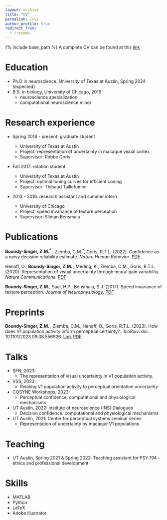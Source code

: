 ```yaml
---
layout: archive
title: "CV"
permalink: /cv/
author_profile: true
redirect_from:
  - /resume
---
```


{% include base_path %}
A complete CV can be found at this [link](http://zoebsinger.github.io/files/ZBS_CV_03132022.pdf)

Education
======
* Ph.D in neuroscience, University of Texas at Austin, Spring 2024 (expected)
* B.S. in biology, University of Chicago, 2016
  * neuroscience specialization
  * computational neuroscience minor

Research experience
======
* Spring 2018 - present: graduate student
  * University of Texas at Austin
  * Project: representation of uncertainty in macaque visual cortex
  * Supervisor: Robbe Goris

* Fall 2017: rotation student
  * University of Texas at Austin
  * Project: optimal tuning curves for efficient coding
  * Supervisor: Thibaud Taillefumier

* 2013 - 2016: research assistant and summer intern
  * University of Chicago
  * Project: speed invariance of texture perception
  * Supervisor: Sliman Bensmaia
  
Publications
======
<strong>Boundy-Singer, Z.M.<sup>* </sup> </strong>, Ziemba, C.M.<sup>*</sup>, Goris, R.T.L. (2022). Confidence as a noisy decision reliability estimate. <i>Nature Human Behavior</i>. [PDF](http://zoebsinger.github.io/files/BoundySinger2022.pdf)

Henaff, O., <strong> Boundy-Singer, Z.M. </strong> , Meding, K., Ziemba, C.M., Goris, R.T.L. (2020). Representation of visual uncertainty through neural gain variability. <i>Nature Communications</i>. [PDF](http://zoebsinger.github.io/files/Henaff2020.pdf)

<strong>Boundy-Singer, Z.M.</strong>, Saal, H.P., Bensmaia, S.J. (2017). Speed invariance of texture perception. <i>Journal of Neurophysiology</i>.
[PDF](http://zoebsinger.github.io/files/BoundySinger2017.pdf)

Preprints
======
<strong>Boundy-Singer, Z.M. </strong>, Ziemba, C.M., Henaff, O., Goris, R.T.L. (2023). How does V1 population activity inform perceptual certainty? . <i>bioRxiv</i>. doi: 10.1101/2023.09.08.556926. [Link](https://doi.org/10.1101/2023.09.08.556926) [PDF](http://zoebsinger.github.io/files/BoundySinger2023.pdf)
  
Talks
======
* SFN, 2023:
  * The representation of visual uncertainty in V1 population activity.
* VSS, 2023:
  * Relating V1 population activity to perceptual orientation uncertainty 
* COSYNE Workshops, 2023:
  * Perceptual confidence: computational and physiological mechanisms  
* UT Austin, 2022: Institute of neuroscience (INS) Dialogues 
  * Decision confidence: computational and physiological mechanisms   
* UT Austin, 2021: Center for perceptual systems seminar series
  * Representation of uncertainty by macaque V1 populations
  
Teaching
======
* UT Austin, Spring 2021 & Spring 2022: Teaching assistant for PSY 194 - ethics and professional development
  
Skills
======
* MATLAB
* Python
* LaTeX
* Adobe illustrator 
  

